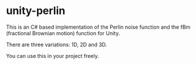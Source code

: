 unity-perlin
============

This is an C# based implementation of the Perlin noise function and
the fBm (fractional Brownian motion) function for Unity.

There are three variations: 1D, 2D and 3D.

You can use this in your project freely.

